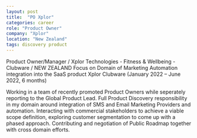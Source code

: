 ```yaml
---
layout: post
title:  "PO Xplor"
categories: career
role: "Product Owner"
company: "Xplor"
location: "New Zealand"
tags: discovery product
---
```


Product Owner/Manager  / Xplor Technologies - Fitness & Wellbeing - Clubware / NEW ZEALAND
Focus on Domain of Marketing Automation integration into the SaaS product Xplor Clubware
(January 2022 – June 2022, 6 months)
<!--more-->

Working in a team of recently promoted Product Owners while seperately reporting to the Global Product Lead. Full Product Discovery responsibility in my domain around integration of SMS and Email Marketing Providers and automation. Interacting with commercial stakeholders to achieve a viable scope definition, exploring customer segmentation to come up with a phased approach. Contributing and negotiation of Public Roadmap together with cross domain efforts. 
